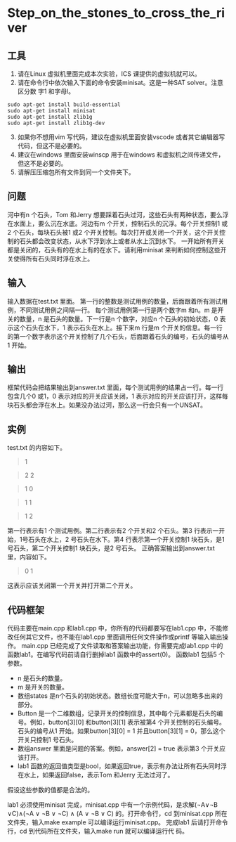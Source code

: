 # Step_on_the_stones_to_cross_the_river
## 工具
1. 请在Linux 虚拟机里面完成本次实验，ICS 课提供的虚拟机就可以。
2. 请在命令行中依次输入下面的命令安装minisat。这是一种SAT solver。注意区分数
字1 和字母l。
```
sudo apt-get install build-essential
sudo apt-get install minisat
sudo apt-get install zlib1g
sudo apt-get install zlib1g-dev
```
3. 如果你不想用vim 写代码，建议在虚拟机里面安装vscode 或者其它编辑器写代码，但这不是必要的。
4. 建议在windows 里面安装winscp 用于在windows 和虚拟机之间传递文件，但这不是必要的。
5. 请解压压缩包所有文件到同一个文件夹下。
## 问题
河中有n 个石头，Tom 和Jerry 想要踩着石头过河，这些石头有两种状态，要么浮在水面上，要么沉在水底。河边有m 个开关，控制石头的沉浮。每个开关控制1 或2 个石头，每块石头被1 或2 个开关控制。每次打开或关闭一个开关，这个开关控制的石头都会改变状态，从水下浮到水上或者从水上沉到水下。
一开始所有开关都是关闭的，石头有的在水上有的在水下。请利用minisat 来判断如何控制这些开关使得所有石头同时浮在水上。
## 输入
输入数据在test.txt 里面。
第一行的整数是测试用例的数量，后面跟着所有测试用例，不同测试用例之间隔一行。
每个测试用例第一行是两个数字m 和n。m 是开关的数量，n 是石头的数量。下一行是n 个数字，对应n 个石头的初始状态，0 表示这个石头在水下，1 表示石头在水上。接下来m 行是m 个开关的信息。每一行的第一个数字表示这个开关控制了几个石头，后面跟着石头的编号，石头的编号从1 开始。
## 输出
框架代码会把结果输出到answer.txt 里面，每个测试用例的结果占一行。每一行包含几个0 或1，0 表示对应的开关应该关闭，1 表示对应的开关应该打开，这样每块石头都会浮在水上。如果没办法过河，那么这一行会只有一个UNSAT。
## 实例
test.txt 的内容如下。
> 1

> 2 2

> 1 0

> 1 1

> 1 2

第一行表示有1 个测试用例。第二行表示有2 个开关和2 个石头。第3 行表示一开始，1号石头在水上，2 号石头在水下。第4 行表示第一个开关控制1 块石头，是1 号石头，第二个开关控制1 块石头，是2 号石头。
正确答案输出到answer.txt 里，内容如下。
> 0 1

这表示应该关闭第一个开关并打开第二个开关。
## 代码框架
代码主要在main.cpp 和lab1.cpp 中，你所有的代码都要写在lab1.cpp 中，不能修改任何其它文件，也不能在lab1.cpp 里面调用任何文件操作或printf 等输入输出操作。
main.cpp 已经完成了文件读取和答案输出功能，你需要完成lab1.cpp 中的函数lab1。在编写代码前请自行删掉lab1 函数中的assert(0)。
函数lab1 包括5 个参数。
- n 是石头的数量。
- m 是开关的数量。
- 数组states 是n个石头的初始状态。数组长度可能大于n，可以忽略多出来的部分。
- Button 是一个二维数组，记录开关的控制信息，其中每个元素都是石头的编号。例如，button[3][0] 和button[3][1] 表示被第4 个开关控制的石头编号。石头的编号从1 开始。如果button[3][0] = 1 并且button[3][1] = 0，那么这个开关只控制1 号石头。
- 数组answer 里面是问题的答案。例如，answer[2] = true 表示第3 个开关应该打开。
- lab1 函数的返回值类型是bool，如果返回true，表示有办法让所有石头同时浮在水上，如果返回false，表示Tom 和Jerry 无法过河了。

假设这些参数的值都是合法的。

lab1 必须使用minisat 完成，minisat.cpp 中有一个示例代码，是求解(¬A∨¬B ∨C)∧(¬A ∨ ¬B ∨ ¬C) ∧ (A ∨ ¬B ∨ C) 的。打开命令行，cd 到minisat.cpp 所在文件夹，输入make example 可以编译运行minisat.cpp。
完成lab1 后请打开命令行，cd 到代码所在文件夹，输入make run 就可以编译运行代
码。
